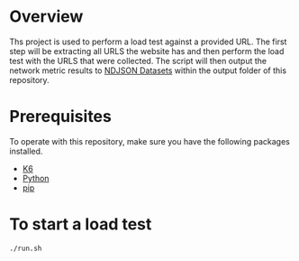 # Overview

Ths project is used to perform a load test against a provided URL. The first step will be extracting all URLS the website has and then perform the load test with the URLS that were collected. The script will then output the network metric results to [NDJSON Datasets](http://ndjson.org/) within the output folder of this repository.
# Prerequisites

To operate with this repository, make sure you have the following packages installed.

- [K6](https://k6.io/docs/getting-started/installation/)
- [Python](https://www.python.org/downloads/)
- [pip](https://pip.pypa.io/en/stable/installing/)

# To start a load test

```shell
./run.sh
```
